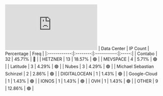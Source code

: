 ![Diagramm](https://github.com/111STAVR111/props/blob/main/Story/Decentralization/1/README.md)
| Data Center | IP Count | Percentage | Freq |
|:------------:|:--------:|:-----------:|:-----:|
| Contabo | 32 | 45.71% | 🔴 |
| HETZNER | 13 | 18.57% | 🟢 |
| MEVSPACE | 4 | 5.71% | 🟢 |
| Latitude | 3 | 4.29% | 🟢 |
| Nubes | 3 | 4.29% | 🟢 |
| Michael Sebastian Schinzel | 2 | 2.86% | 🟢 |
| DIGITALOCEAN | 1 | 1.43% | 🟢 |
| Google-Cloud | 1 | 1.43% | 🟢 |
| IONOS | 1 | 1.43% | 🟢 |
| OVH | 1 | 1.43% | 🟢 |
| OTHER | 9 | 12.86% | 🟢 |